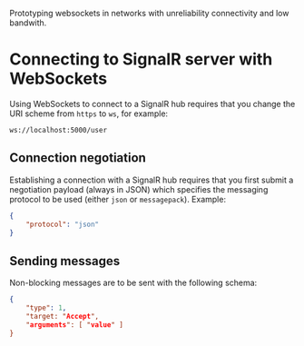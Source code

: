 Prototyping websockets in networks with unreliability connectivity and low bandwith.

# Connecting to SignalR server with WebSockets

Using WebSockets to connect to a SignalR hub requires that you change the URI scheme from `https` to `ws`, for example:

    ws://localhost:5000/user
	
## Connection negotiation

Establishing a connection with a SignalR hub requires that you first submit a negotiation payload (always in JSON) which specifies the messaging protocol to be used (either `json` or `messagepack`). Example:

```json
{
    "protocol": "json"
}
```

## Sending messages

Non-blocking messages are to be sent with the following schema:

```json
{
	"type": 1,
	"target: "Accept",
	"arguments": [ "value" ]
}

